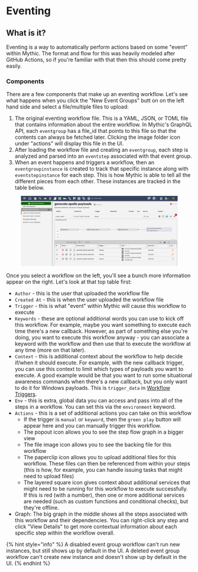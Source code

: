 # Eventing

## What is it?

Eventing is a way to automatically perform actions based on some "event" within Mythic. The format and flow for this was heavily modeled after GitHub Actions, so if you're familiar with that then this should come pretty easily.

### Components

There are a few components that make up an eventing workflow. Let's see what happens when you click the "New Event Groups" butt on on the left hand side and select a file/multiple files to upload:

1. The original eventing workflow file. This is a YAML, JSON, or TOML file that contains information about the entire workflow. In Mythic's GraphQL API, each `eventgroup` has a file\_id that points to this file so that the contents can always be fetched later. Clicking the image folder icon under "actions" will display this file in the UI.
2. After loading the workflow file and creating an `eventgroup`, each step is analyzed and parsed into an `eventstep` associated with that event group.
3. When an event happens and triggers a workflow, then an `eventgroupinstance` is created to track that specific instance along with `eventstepinstance` for each step. This is how Mythic is able to tell all the different pieces from each other. These instances are tracked in the table below.

<figure><img src="../../../.gitbook/assets/image (19).png" alt=""><figcaption></figcaption></figure>

Once you select a workflow on the left, you'll see a bunch more information appear on the right. Let's look at that top table first:

* `Author` - this is the user that uploaded the workflow file
* `Created At` - this is when the user uploaded the workflow file
* `Trigger` - this is what "event" within Mythic will cause this workflow to execute
* `Keywords` - these are optional additional words you can use to kick off this workflow. For example, maybe you want something to execute each time there's a new callback. However, as part of something else you're doing, you want to execute this workflow anyway - you can associate a keyword with the workflow and then use that to execute the workflow at any time (more on that later).
* `Context` - this is additional context about the workflow to help decide if/when it should execute. For example, with the new callback trigger, you can use this context to limit which types of payloads you want to execute. A good example would be that you want to run some situational awareness commands when there's a new callback, but you only want to do it for Windows payloads. This is `trigger_data` in [Workflow Triggers](workflow-triggers.md).
* `Env` - this is extra, global data you can access and pass into all of the steps in a workflow. You can set this via the `environment` keyword.
* `Actions` - this is a set of additional actions you can take on this workflow
  * If the trigger is `manual` or `keyword`, then the `green play` button will appear here and you can manually trigger this workflow.
  * The popout icon allows you to see the step flow graph in a bigger view
  * The file image icon allows you to see the backing file for this workflow
  * The paperclip icon allows you to upload additional files for this workflow. These files can then be referenced from within your steps (this is how, for example, you can handle issuing tasks that might need to upload files)
  * The layered square icon gives context about additional services that might need to be running for this workflow to execute successfully. If this is red (with a number), then one or more additional services are needed (such as custom functions and conditional checks), but they're offline.
* Graph: The big graph in the middle shows all the steps associated with this workflow and their dependencies. You can right-click any step and click "View Details" to get more contextual information about each specific step within the workflow overall.

{% hint style="info" %}
A disabled event group workflow can't run new instances, but still shows up by default in the UI. A deleted event group workflow can't create new instance and doesn't show up by default in the UI.
{% endhint %}
